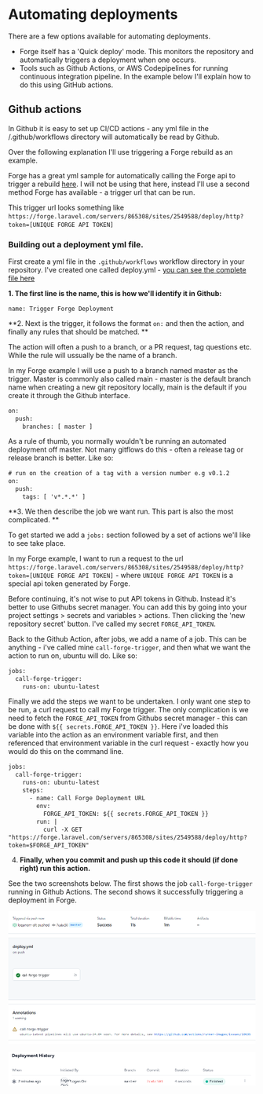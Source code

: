 # Automating deployments

There are a few options available for automating deployments. 

- Forge itself has a 'Quick deploy' mode. This monitors the repository and automatically triggers a deployment when one occurs.
- Tools such as Github Actions, or AWS Codepipelines for running continuous integration pipeline. In the example below I'll explain how to do this using GitHub actions.


## Github actions

In Github it is easy to set up CI/CD actions - any yml file in the /.github/workflows directory will automatically be read by Github. 

Over the following explanation I'll use triggering a Forge rebuild as an example. 

Forge has a great yml sample for automatically calling the Forge api to trigger a rebuild [here](https://forge.laravel.com/docs/sites/deployments#example-with-github-actions). I will not be using that here, instead I'll use a second method Forge has available - a trigger url that can be run.

This trigger url looks something like `https://forge.laravel.com/servers/865308/sites/2549588/deploy/http?token=[UNIQUE FORGE API TOKEN]`

### Building out a deployment yml file.

First create a yml file in the `.github/workflows` workflow directory in your repository. I've created one called deploy.yml - [you can see the complete file here](../.github/workflows/deploy.yml.example)

**1. The first line is the name, this is how we'll identify it in Github:**

```
name: Trigger Forge Deployment
```

**2.  Next is the trigger, it follows the format `on:` and then the action, and finally any rules that should be matched. **

The action will often a push to a branch, or a PR request, tag questions etc. While the rule will ussually be the name of a branch.

In my Forge example I will use a push to a branch named master as the trigger. Master is commonly also called main - master is the default branch name when creating a new git repository locally, main is the default if you create it through the Github interface.

```
on:
  push:
    branches: [ master ]
```

As a rule of thumb, you normally wouldn't be running an automated deployment off master. Not many gitflows do this - often a release tag or release branch is better. Like so:

```
# run on the creation of a tag with a version number e.g v0.1.2
on:
  push:
    tags: [ 'v*.*.*' ]
```


**3. We then describe the job we want run. This part is also the most complicated. **

To get started we add a `jobs:` section followed by a set of actions we'll like to see take place.

In my Forge example, I want to run a request to the url `https://forge.laravel.com/servers/865308/sites/2549588/deploy/http?token=[UNIQUE FORGE API TOKEN]` - where `UNIQUE FORGE API TOKEN` is a special api token generated by Forge.

Before continuing, it's not wise to put API tokens in Github. Instead it's better to use Githubs secret manager. You can add this by going into your project settings > secrets and variables > actions. Then clicking the 'new repository secret' button.  I've called my secret `FORGE_API_TOKEN`.

Back to the Github Action, after jobs, we add a name of a job. This can be anything - i've called mine `call-forge-trigger`, and then what we want the action to run on, ubuntu will do. Like so:

```
jobs:
  call-forge-trigger:
    runs-on: ubuntu-latest
```

Finally we add the steps we want to be undertaken. I only want one step to be run, a curl request to call my Forge trigger. The only complication is we need to fetch the `FORGE_API_TOKEN` from Githubs secret manager - this can be done with `${{ secrets.FORGE_API_TOKEN }}`. Here i've loaded this variable into the action as an environment variable first, and then referenced that environment variable in the curl request - exactly how you would do this on the command line.    


```
jobs:
  call-forge-trigger:
    runs-on: ubuntu-latest
    steps:
      - name: Call Forge Deployment URL
        env:
          FORGE_API_TOKEN: ${{ secrets.FORGE_API_TOKEN }}
        run: |
          curl -X GET "https://forge.laravel.com/servers/865308/sites/2549588/deploy/http?token=$FORGE_API_TOKEN"
```


4. **Finally, when you commit and push up this code it should (if done right) run this action.**

See the two screenshots below. The first shows the job `call-forge-trigger` running in Github Actions. The second shows it successfully triggering a deployment in Forge.

![alt text](gitaction_run.png)

![alt text](forge_run.png)